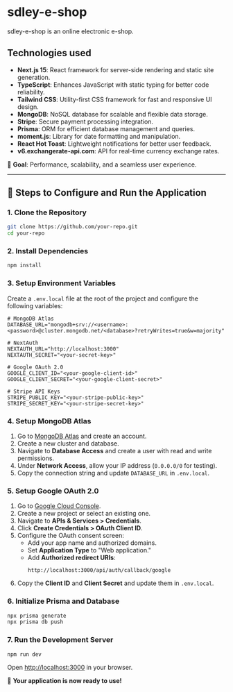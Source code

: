# sdley-e-shop

sdley-e-shop is an online electronic e-shop.

## Technologies used
- **Next.js 15**: React framework for server-side rendering and static site generation.
- **TypeScript**: Enhances JavaScript with static typing for better code reliability.
- **Tailwind CSS**: Utility-first CSS framework for fast and responsive UI design.
- **MongoDB**: NoSQL database for scalable and flexible data storage.
- **Stripe**: Secure payment processing integration.
- **Prisma**: ORM for efficient database management and queries.
- **moment.js**: Library for date formatting and manipulation.
- **React Hot Toast**: Lightweight notifications for better user feedback.
- **v6.exchangerate-api.com**: API for real-time currency exchange rates.

🚀 **Goal**: Performance, scalability, and a seamless user experience.

---

## 🚀 Steps to Configure and Run the Application

### 1. Clone the Repository
```bash
git clone https://github.com/your-repo.git
cd your-repo
```

### 2. Install Dependencies
```bash
npm install
```

### 3. Setup Environment Variables  
Create a `.env.local` file at the root of the project and configure the following variables:

```env
# MongoDB Atlas
DATABASE_URL="mongodb+srv://<username>:<password>@cluster.mongodb.net/<database>?retryWrites=true&w=majority"

# NextAuth
NEXTAUTH_URL="http://localhost:3000"
NEXTAUTH_SECRET="<your-secret-key>"

# Google OAuth 2.0
GOOGLE_CLIENT_ID="<your-google-client-id>"
GOOGLE_CLIENT_SECRET="<your-google-client-secret>"

# Stripe API Keys
STRIPE_PUBLIC_KEY="<your-stripe-public-key>"
STRIPE_SECRET_KEY="<your-stripe-secret-key>"
```

### 4. Setup MongoDB Atlas

1. Go to [MongoDB Atlas](https://www.mongodb.com/atlas) and create an account.
2. Create a new cluster and database.
3. Navigate to **Database Access** and create a user with read and write permissions.
4. Under **Network Access**, allow your IP address (`0.0.0.0/0` for testing).
5. Copy the connection string and update `DATABASE_URL` in `.env.local`.

### 5. Setup Google OAuth 2.0

1. Go to [Google Cloud Console](https://console.cloud.google.com/).
2. Create a new project or select an existing one.
3. Navigate to **APIs & Services > Credentials**.
4. Click **Create Credentials > OAuth Client ID**.
5. Configure the OAuth consent screen:
   - Add your app name and authorized domains.
   - Set **Application Type** to "Web application."
   - Add **Authorized redirect URIs**:
     ```
     http://localhost:3000/api/auth/callback/google
     ```
6. Copy the **Client ID** and **Client Secret** and update them in `.env.local`.

### 6. Initialize Prisma and Database
```bash
npx prisma generate
npx prisma db push
```

### 7. Run the Development Server
```bash
npm run dev
```
Open [http://localhost:3000](http://localhost:3000) in your browser.

🚀 **Your application is now ready to use!**

